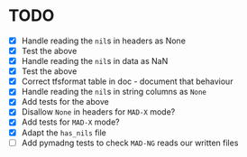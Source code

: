 # TODO

- [x] Handle reading the `nil`s in headers as None
- [x] Test the above
- [x] Handle reading the `nil`s in data as NaN
- [x] Test the above
- [x] Correct tfsformat table in doc - document that behaviour
- [x] Handle reading the `nil`s in string columns as `None`
- [x] Add tests for the above
- [x] Disallow `None` in headers for `MAD-X` mode?
- [x] Add tests for `MAD-X` mode?
- [x] Adapt the `has_nils` file
- [ ] Add pymadng tests to check `MAD-NG` reads our written files

